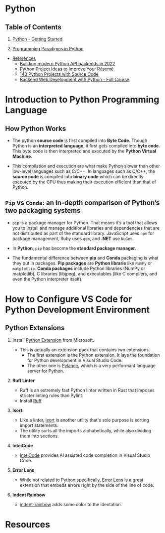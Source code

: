 # Python

## Table of Contents

1. [Python - Getting Started]()

2. [Programming Paradigms in Python](#Programming-Paradigms-in-Python)

- [References]()
  - [Building modern Python API backends in 2022](https://sanjeevan.co.uk/blog/modern-python-backends)
  - [Python Project Ideas to Improve Your Résumé](https://www.freecodecamp.org/news/python-project-ideas-to-improve-your-resume/)
  - [140 Python Projects with Source Code](https://medium.datadriveninvestor.com/140-python-projects-with-source-code-fa12c9e2aeac)
  - [Backend Web Development with Python - Full Course](https://www.freecodecamp.org/news/backend-web-development-with-python-full-course/)

# Introduction to Python Programming Language

## How Python Works

- The python **source code** is first compiled into **Byte Code**. Though Python is an **interpreted language**, it first gets compiled into **byte code**. This byte code is then interpreted and executed by the **Python Virtual Machine**.

- This compilation and execution are what make Python slower than other low-level languages such as C/C++. In languages such as C/C++, the **source code** is compiled into **binary code** which can be directly executed by the CPU thus making their execution efficient than that of Python.

## `Pip` vs `Conda`: an in-depth comparison of Python’s two packaging systems

- `pip` is a package manager for Python. That means it’s a tool that allows you to install and manage additional libraries and dependencies that are not distributed as part of the standard library. JavaScript uses `npm` for package management, Ruby uses `gem`, and **.NET** use `NuGet`.
- In **Python**, `pip` has become the **standard package manager**.

- The fundamental difference between **pip** and **Conda** packaging is what they put in packages. **Pip packages** are **Python librarie** like `NumPy` or `matplotlib`. **Conda packages** include Python libraries (NumPy or matplotlib), C libraries (libjpeg), and executables (like C compilers, and even the Python interpreter itself).

# How to Configure VS Code for Python Development Environment

## Python Extensions

1. Install [Python Extension](https://marketplace.visualstudio.com/items?itemName=ms-python.python) from Microsoft.

   - This is actually an extension pack that contains two extensions.
     - The first extension is the Python extension. It lays the foundation for Python development in Visual Studio Code.
     - The other one is [Pylance](https://marketplace.visualstudio.com/items?itemName=ms-python.vscode-pylance), which is a very performant language server for Python.

2. **Ruff Linter**

   - Ruff is an extremely fast Python linter written in Rust that imposes stricter linting rules than Pylint.
   - Install [Ruff](https://marketplace.visualstudio.com/items?itemName=charliermarsh.ruff)

3. **Isort**:

   - Like a linter, [isort](https://marketplace.visualstudio.com/items?itemName=ms-python.isort) is another utility that's sole purpose is sorting import statements.
   - The utility sorts all the imports alphabetically, while also dividing them into sections.

4. **InteiCode**

   - [InteiCode](https://marketplace.visualstudio.com/items?itemName=VisualStudioExptTeam.vscodeintellicode) provides AI assisted code completion in Visual Studio Code.

5. **Error Lens**

   - While not related to Python specifically, [Error Lens](https://marketplace.visualstudio.com/items?itemName=usernamehw.errorlens) is a great extension that embeds errors right by the side of the line of code.

6. **Indent Rainbow**
   - [indent-rainbow](https://marketplace.visualstudio.com/items?itemName=oderwat.indent-rainbow) adds some color to the identation.

# Resources

